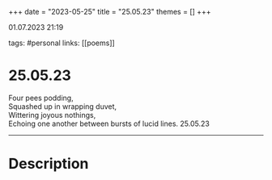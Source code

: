 +++
date = "2023-05-25"
title = "25.05.23"
themes = []
+++

01.07.2023 21:19

tags: #personal
links: [[poems]]

# 25.05.23
Four pees podding,  
Squashed up in wrapping duvet,  
Wittering joyous nothings,  
Echoing one another between bursts of lucid lines.
25.05.23

---
# Description
